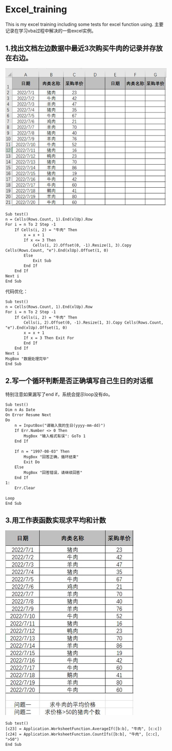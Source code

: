 # Excel_training
This is my excel training including some tests for excel function using.
主要记录在学习vba过程中解决的一些excel实例。

## 1.找出文档左边数据中最近3次购买牛肉的记录并存放在右边。
![image](https://github.com/AuTuMnnn458/excel_training/blob/main/QQ%E6%88%AA%E5%9B%BE20220814161218.jpg)

```
Sub test()
n = Cells(Rows.Count, 1).End(xlUp).Row
For i = n To 2 Step -1
    If Cells(i, 2) = "牛肉" Then
        x = x + 1
        If x <= 3 Then
            Cells(i, 2).Offset(0, -1).Resize(1, 3).Copy Cells(Rows.Count, "e").End(xlUp).Offset(1, 0)
        Else
            Exit Sub
        End If
    End If
Next i
End Sub
```
代码优化：
```
Sub test()
n = Cells(Rows.Count, 1).End(xlUp).Row
For i = n To 2 Step -1
    If Cells(i, 2) = "牛肉" Then
        Cells(i, 2).Offset(0, -1).Resize(1, 3).Copy Cells(Rows.Count, "e").End(xlUp).Offset(1, 0)
        x = x + 1
        If x = 3 Then Exit For
        End If
    End If
Next i
MsgBox "数据处理完毕"
End Sub
```


## 2.写一个循环判断是否正确填写自己生日的对话框
特别注意如果漏写了end if，系统会提示loop没有do。
```
Sub test()
Dim n As Date
On Error Resume Next
Do
    n = InputBox("请输入我的生日(yyyy-mm-dd)")
    If Err.Number <> 0 Then
        MsgBox "输入格式有误": GoTo 1
    End If
    
    If n = "1997-08-03" Then
        MsgBox "回答正确，循环结束"
        Exit Do
    Else
        MsgBox "回答错误，请继续回答"
    End If
1:
    Err.Clear

Loop
End Sub
```


## 3.用工作表函数实现求平均和计数
![image](https://github.com/AuTuMnnn458/excel_training/blob/main/QQ%E6%88%AA%E5%9B%BE20220814173344.jpg)

```
Sub test()
[c23] = Application.WorksheetFunction.AverageIf([b:b], "牛肉", [c:c])
[c24] = Application.WorksheetFunction.CountIfs([b:b], "牛肉", [c:c], ">50")
End Sub
```
